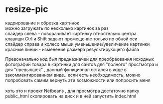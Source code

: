 # resize-pic
кадрирование и обрезка картинок<br>
можно загружать по несколько картинок за раз<br>
слайдер слева - поворачивает картинку отностельно центра<br>
клавиши Ctrl и Shift задают премещение только по обной оси<br>
слайдер справа и колесо мыши уменьшение/увеличение картинки<br>
красные линии - изменение размера результирующего файла<br>

Превоначально код был предназначен для преобраования исходных фотографий товара в картинки для сайтов
для "полного" простмотра и для "превьюшек" , данный функционал остался в коде в закомментированном виде..
если есть необходимость, можно попробовать самим вернуть эти возможности или попросить меня 
<br><br>
хоть это и проект Netbeans , для просмотра достаточно папку public_html скопировать на диск и в ней запустить index.html
